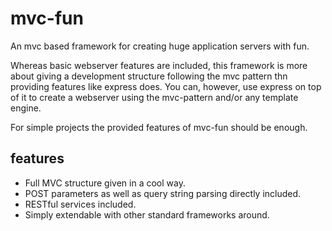 mvc-fun
=======

An mvc based framework for creating huge application servers with fun.

Whereas basic webserver features are included, this framework is more about giving a development structure following the mvc pattern thn providing features like express does. You can, however, use express on top of it to create a webserver using the mvc-pattern and/or any template engine.

For simple projects the provided features of mvc-fun should be enough.

features
--------

- Full MVC structure given in a cool way.
- POST parameters as well as query string parsing directly included.
- RESTful services included.
- Simply extendable with other standard frameworks around.

